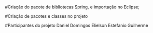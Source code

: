 #Criação do pacote de bibliotecas Spring, e importação no Eclipse;

#Criação de pacotes e classes no projeto

#Participantes do projeto
Daniel
Domingos
Elielson
Estefanio
Guilherme
